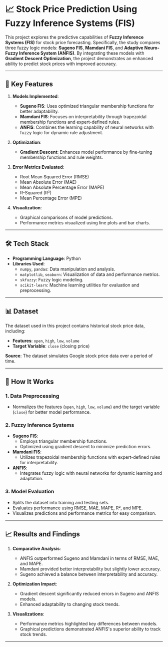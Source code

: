 # 📈 Stock Price Prediction Using Fuzzy Inference Systems (FIS)

This project explores the predictive capabilities of **Fuzzy Inference Systems (FIS)** for stock price forecasting. Specifically, the study compares three fuzzy logic models: **Sugeno FIS**, **Mamdani FIS**, and **Adaptive Neuro-Fuzzy Inference System (ANFIS)**. By integrating these models with **Gradient Descent Optimization**, the project demonstrates an enhanced ability to predict stock prices with improved accuracy.

---

## 🎯 Key Features

1. **Models Implemented**:
   - **Sugeno FIS**: Uses optimized triangular membership functions for better adaptability.
   - **Mamdani FIS**: Focuses on interpretability through trapezoidal membership functions and expert-defined rules.
   - **ANFIS**: Combines the learning capability of neural networks with fuzzy logic for dynamic rule adjustment.

2. **Optimization**:
   - **Gradient Descent**: Enhances model performance by fine-tuning membership functions and rule weights.

3. **Error Metrics Evaluated**:
   - Root Mean Squared Error (RMSE)
   - Mean Absolute Error (MAE)
   - Mean Absolute Percentage Error (MAPE)
   - R-Squared (R²)
   - Mean Percentage Error (MPE)

4. **Visualization**:
   - Graphical comparisons of model predictions.
   - Performance metrics visualized using line plots and bar charts.

---

## 🛠️ Tech Stack

- **Programming Language**: Python
- **Libraries Used**:
  - `numpy`, `pandas`: Data manipulation and analysis.
  - `matplotlib`, `seaborn`: Visualization of data and performance metrics.
  - `skfuzzy`: Fuzzy logic modeling.
  - `scikit-learn`: Machine learning utilities for evaluation and preprocessing.

---

## 📊 Dataset

The dataset used in this project contains historical stock price data, including:
- **Features**: `open`, `high`, `low`, `volume`
- **Target Variable**: `close` (closing price)

**Source**: The dataset simulates Google stock price data over a period of time.

---

## 🚀 How It Works

### 1. Data Preprocessing
- Normalizes the features (`open`, `high`, `low`, `volume`) and the target variable (`close`) for better model performance.

### 2. Fuzzy Inference Systems
- **Sugeno FIS**:
  - Employs triangular membership functions.
  - Optimized using gradient descent to minimize prediction errors.
- **Mamdani FIS**:
  - Utilizes trapezoidal membership functions with expert-defined rules for interpretability.
- **ANFIS**:
  - Integrates fuzzy logic with neural networks for dynamic learning and adaptation.

### 3. Model Evaluation
- Splits the dataset into training and testing sets.
- Evaluates performance using RMSE, MAE, MAPE, R², and MPE.
- Visualizes predictions and performance metrics for easy comparison.

---

## 📈 Results and Findings

1. **Comparative Analysis**:
   - ANFIS outperformed Sugeno and Mamdani in terms of RMSE, MAE, and MAPE.
   - Mamdani provided better interpretability but slightly lower accuracy.
   - Sugeno achieved a balance between interpretability and accuracy.

2. **Optimization Impact**:
   - Gradient descent significantly reduced errors in Sugeno and ANFIS models.
   - Enhanced adaptability to changing stock trends.

3. **Visualizations**:
   - Performance metrics highlighted key differences between models.
   - Graphical predictions demonstrated ANFIS's superior ability to track stock trends.

---


